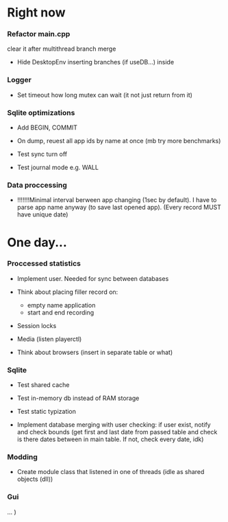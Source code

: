 # Right now

### Refactor main.cpp 
clear it after multithread branch merge

- Hide DesktopEnv inserting branches (if useDB...) inside 

### Logger

- Set timeout how long mutex can wait (it not just return from it)

### Sqlite optimizations

- Add BEGIN, COMMIT

- On dump, reuest all app ids by name at once (mb try more benchmarks)

- Test sync turn off

- Test journal mode e.g. WALL

### Data proccessing

- !!!!!!!Minimal interval berween app changing (1sec by default). I have to parse app name anyway (to save last opened app). (Every record MUST have unique date)

# One day...

### Proccessed statistics

- Implement user. Needed for sync between databases

- Think about placing filler record on: 
    - empty name application
    - start and end recording

- Session locks

- Media (listen playerctl)

- Think about browsers (insert in separate table or what)

### Sqlite 

- Test shared cache 

- Test in-memory db instead of RAM storage

- Test static typization

- Implement database merging with user checking: if user exist, notify and check bounds (get first and last date from passed table and check is there dates between in main table. If not, check every date, idk)

### Modding

- Create module class that listened in one of threads (idle as shared objects (dll))

### Gui

... )
